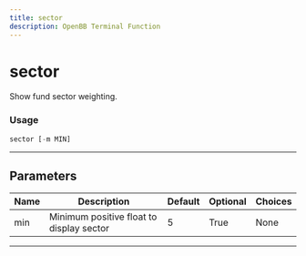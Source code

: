 ```yaml
---
title: sector
description: OpenBB Terminal Function
---
```


# sector

Show fund sector weighting.

### Usage

```python
sector [-m MIN]
```

---

## Parameters

| Name | Description | Default | Optional | Choices |
| ---- | ----------- | ------- | -------- | ------- |
| min | Minimum positive float to display sector | 5 | True | None |

---
